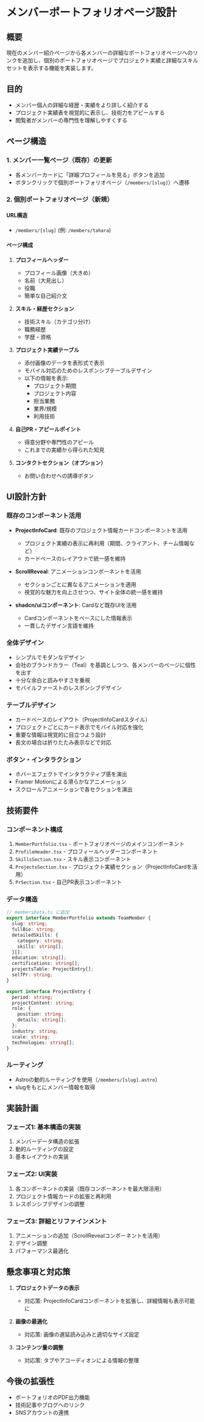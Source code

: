 # メンバーポートフォリオページ設計

## 概要
現在のメンバー紹介ページから各メンバーの詳細なポートフォリオページへのリンクを追加し、個別のポートフォリオページでプロジェクト実績と詳細なスキルセットを表示する機能を実装します。

## 目的
- メンバー個人の詳細な経歴・実績をより詳しく紹介する
- プロジェクト実績表を視覚的に表示し、技術力をアピールする
- 閲覧者がメンバーの専門性を理解しやすくする

## ページ構造

### 1. メンバー一覧ページ（既存）の更新
- 各メンバーカードに「詳細プロフィールを見る」ボタンを追加
- ボタンクリックで個別ポートフォリオページ（`/members/[slug]`）へ遷移

### 2. 個別ポートフォリオページ（新規）
#### URL構造
- `/members/[slug]` (例: `/members/tahara`)

#### ページ構成
1. **プロフィールヘッダー**
   - プロフィール画像（大きめ）
   - 名前（大見出し）
   - 役職
   - 簡単な自己紹介文

2. **スキル・経歴セクション**
   - 技術スキル（カテゴリ分け）
   - 職務経歴
   - 学歴・資格

3. **プロジェクト実績テーブル**
   - 添付画像のデータを表形式で表示
   - モバイル対応のためのレスポンシブテーブルデザイン
   - 以下の情報を表示:
     - プロジェクト期間
     - プロジェクト内容
     - 担当業務
     - 業界/規模
     - 利用技術

4. **自己PR・アピールポイント**
   - 得意分野や専門性のアピール
   - これまでの実績から得られた知見

5. **コンタクトセクション（オプション）**
   - お問い合わせへの誘導ボタン

## UI設計方針

### 既存のコンポーネント活用
- **ProjectInfoCard**: 既存のプロジェクト情報カードコンポーネントを活用
  - プロジェクト実績の表示に再利用（期間、クライアント、チーム情報など）
  - カードベースのレイアウトで統一感を維持

- **ScrollReveal**: アニメーションコンポーネントを活用
  - セクションごとに異なるアニメーションを適用
  - 視覚的な魅力を向上させつつ、サイト全体の統一感を維持

- **shadcn/uiコンポーネント**: Cardなど既存UIを活用
  - Cardコンポーネントをベースにした情報表示
  - 一貫したデザイン言語を維持

### 全体デザイン
- シンプルでモダンなデザイン
- 会社のブランドカラー（Teal）を基調としつつ、各メンバーのページに個性を出す
- 十分な余白と読みやすさを重視
- モバイルファーストのレスポンシブデザイン

### テーブルデザイン
- カードベースのレイアウト（ProjectInfoCardスタイル）
- プロジェクトごとにカード表示でモバイル対応を強化
- 重要な情報は視覚的に目立つよう設計
- 長文の場合は折りたたみ表示などで対応

### ボタン・インタラクション
- ホバーエフェクトでインタラクティブ感を演出
- Framer Motionによる滑らかなアニメーション
- スクロールアニメーションで各セクションを演出

## 技術要件

### コンポーネント構成
1. `MemberPortfolio.tsx` - ポートフォリオページのメインコンポーネント
2. `ProfileHeader.tsx` - プロフィールヘッダーコンポーネント
3. `SkillsSection.tsx` - スキル表示コンポーネント
4. `ProjectsSection.tsx` - プロジェクト実績セクション（ProjectInfoCardを活用）
5. `PrSection.tsx` - 自己PR表示コンポーネント

### データ構造
```typescript
// membersData.ts に追加
export interface MemberPortfolio extends TeamMember {
  slug: string;
  fullBio: string;
  detailedSkills: {
    category: string;
    skills: string[];
  }[];
  education: string[];
  certifications: string[];
  projectsTable: ProjectEntry[];
  selfPr: string;
}

export interface ProjectEntry {
  period: string;
  projectContent: string;
  role: {
    position: string;
    details: string[];
  };
  industry: string;
  scale: string;
  technologies: string[];
}
```

### ルーティング
- Astroの動的ルーティングを使用（`/members/[slug].astro`）
- slugをもとにメンバー情報を取得

## 実装計画

### フェーズ1: 基本構造の実装
1. メンバーデータ構造の拡張
2. 動的ルーティングの設定
3. 基本レイアウトの実装

### フェーズ2: UI実装
1. 各コンポーネントの実装（既存コンポーネントを最大限活用）
2. プロジェクト情報カードの拡張と再利用
3. レスポンシブデザインの調整

### フェーズ3: 詳細とリファインメント
1. アニメーションの追加（ScrollRevealコンポーネントを活用）
2. デザイン調整
3. パフォーマンス最適化

## 懸念事項と対応策
1. **プロジェクトデータの表示**
   - 対応策: ProjectInfoCardコンポーネントを拡張し、詳細情報も表示可能に

2. **画像の最適化**
   - 対応策: 画像の遅延読み込みと適切なサイズ設定

3. **コンテンツ量の調整**
   - 対応策: タブやアコーディオンによる情報の整理

## 今後の拡張性
- ポートフォリオのPDF出力機能
- 技術記事やブログへのリンク
- SNSアカウントの連携